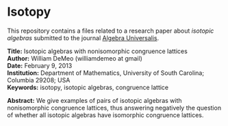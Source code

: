 Isotopy
=======

This repository contains a files related to a research paper  about *isotopic algebras* 
submitted to the journal [Algebra Universalis](http://link.springer.com/journal/12).

**Title:** Isotopic algebras with nonisomorphic congruence lattices  
**Author:** William DeMeo (williamdemeo at gmail)  
**Date:** February 9, 2013  
**Institution:** Department of Mathematics, University of South Carolina; Columbia 29208; USA  
**Keywords:** isotopy, isotopic algebras, congruence lattice  

**Abstract:** We give examples of pairs of isotopic algebras with nonisomorphic congruence
lattices, thus answering negatively the question of whether all isotopic
algebras have isomorphic congruence lattices.

